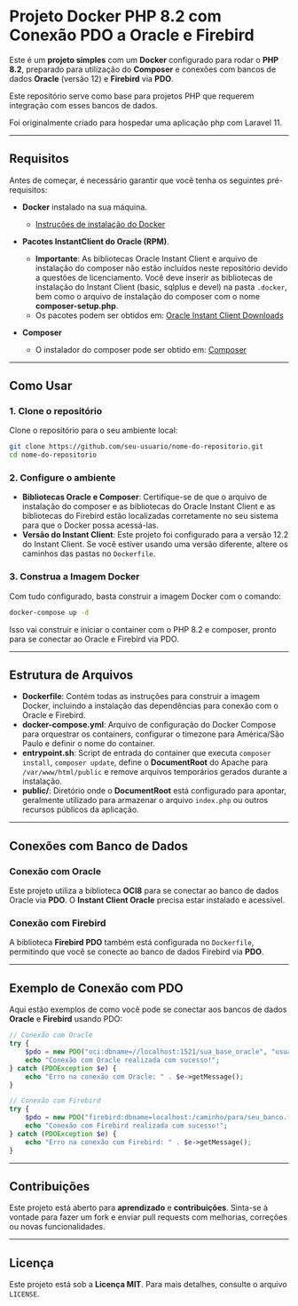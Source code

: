 # Projeto Docker PHP 8.2 com Conexão PDO a Oracle e Firebird

Este é um **projeto simples** com um **Docker** configurado para rodar o **PHP 8.2**, preparado para utilização do **Composer** e conexões com bancos de dados **Oracle** (versão 12) e **Firebird** via **PDO**. 

Este repositório serve como base para projetos PHP que requerem integração com esses bancos de dados.

Foi originalmente criado para hospedar uma aplicação php com Laravel 11.

---

## Requisitos

Antes de começar, é necessário garantir que você tenha os seguintes pré-requisitos:

- **Docker** instalado na sua máquina. 
  - [Instruções de instalação do Docker](https://docs.docker.com/get-docker/)

- **Pacotes InstantClient do Oracle (RPM)**.
  - **Importante**: As bibliotecas Oracle Instant Client e arquivo de instalação do composer não estão incluídos neste repositório devido a questões de licenciamento. Você deve inserir as bibliotecas de instalação do Instant Client (basic, sqlplus e devel) na pasta `.docker`, bem como o arquivo de instalação do composer com o nome **composer-setup.php**.
  - Os pacotes podem ser obtidos em: [Oracle Instant Client Downloads](https://www.oracle.com/database/technologies/instant-client/linux-x86-64-downloads.html)
- **Composer**
  - O instalador do composer pode ser obtido em: [Composer](https://getcomposer.org/installer)

---

## Como Usar

### 1. Clone o repositório

Clone o repositório para o seu ambiente local:

```bash
git clone https://github.com/seu-usuario/nome-do-repositorio.git
cd nome-do-repositorio
```

### 2. Configure o ambiente

- **Bibliotecas Oracle e Composer**: Certifique-se de que o arquivo de instalação do composer e as bibliotecas do Oracle Instant Client e as bibliotecas do Firebird estão localizadas corretamente no seu sistema para que o Docker possa acessá-las.
- **Versão do Instant Client**: Este projeto foi configurado para a versão 12.2 do Instant Client. Se você estiver usando uma versão diferente, altere os caminhos das pastas no `Dockerfile`.

### 3. Construa a Imagem Docker

Com tudo configurado, basta construir a imagem Docker com o comando:

```bash
docker-compose up -d
```

Isso vai construir e iniciar o container com o PHP 8.2 e composer, pronto para se conectar ao Oracle e Firebird via PDO.

---

## Estrutura de Arquivos

- **Dockerfile**: Contém todas as instruções para construir a imagem Docker, incluindo a instalação das dependências para conexão com o Oracle e Firebird.
- **docker-compose.yml**: Arquivo de configuração do Docker Compose para orquestrar os containers, configurar o timezone para América/São Paulo e definir o nome do container.
- **entrypoint.sh**: Script de entrada do container que executa `composer install`, `composer update`, define o **DocumentRoot** do Apache para `/var/www/html/public` e remove arquivos temporários gerados durante a instalação.
- **public/**: Diretório onde o **DocumentRoot** está configurado para apontar, geralmente utilizado para armazenar o arquivo `index.php` ou outros recursos públicos da aplicação.

---

## Conexões com Banco de Dados

### Conexão com Oracle

Este projeto utiliza a biblioteca **OCI8** para se conectar ao banco de dados Oracle via **PDO**. O **Instant Client Oracle** precisa estar instalado e acessível.

### Conexão com Firebird

A biblioteca **Firebird PDO** também está configurada no `Dockerfile`, permitindo que você se conecte ao banco de dados Firebird via **PDO**.

---

## Exemplo de Conexão com PDO

Aqui estão exemplos de como você pode se conectar aos bancos de dados **Oracle** e **Firebird** usando PDO:

```php
// Conexão com Oracle
try {
    $pdo = new PDO("oci:dbname=//localhost:1521/sua_base_oracle", "usuario", "senha");
    echo "Conexão com Oracle realizada com sucesso!";
} catch (PDOException $e) {
    echo "Erro na conexão com Oracle: " . $e->getMessage();
}

// Conexão com Firebird
try {
    $pdo = new PDO("firebird:dbname=localhost:/caminho/para/seu_banco.fdb", "usuario", "senha");
    echo "Conexão com Firebird realizada com sucesso!";
} catch (PDOException $e) {
    echo "Erro na conexão com Firebird: " . $e->getMessage();
}
```

---

## Contribuições

Este projeto está aberto para **aprendizado** e **contribuições**. Sinta-se à vontade para fazer um fork e enviar pull requests com melhorias, correções ou novas funcionalidades.

---

## Licença

Este projeto está sob a **Licença MIT**. Para mais detalhes, consulte o arquivo `LICENSE`.

